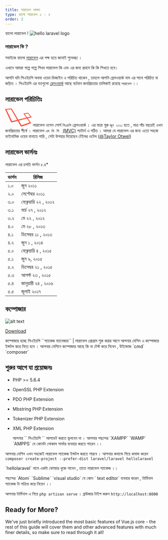 ```yaml
---
title: লারাভেল আড্ডা
type: হ্যালো লারাভেল ৫ । ৪
order: 2
---
```

হ্যালো লারাভেল !
![hello laravel logo](https://cloud.githubusercontent.com/assets/17185462/25895266/6eca526a-353c-11e7-9992-c5830f18486b.gif)

### লারাভেল কি  ?
 সবাইকে হ্যালো  [লারাভেল](https://laravel.com/) এর পক্ষ হতে জানাই শুভেচ্ছা ।

এখানে আমরা গল্পে গল্পে শিখব লারাভেল কি এবং এর জন্য প্রথমে কি কি শিখতে হবে।

আপনি যদি পিএইচপি অথবা ওয়েব ডিজাইন এ পরিচিত থাকেন , তাহলে আপনি ফ্রেমওয়ার্ক নাম এর সাথে পরিচিত বা জড়িত । পিএইচপি এর   যতগুলো [ফ্রেমওয়ার্ক](https://en.wikipedia.org/wiki/Category:PHP_frameworks) আছে বর্তমান জনপ্রিয়তার তালিকাই রয়েছে ``লারাভেল`` ।।


## লারাভেল পরিচিতিঃ
<svg xmlns="http://www.w3.org/2000/svg" width="84.1" height="57.6" viewBox="0 0 84.1 57.6"><path fill="#FB503B" d="M83.8 26.9c-.6-.6-8.3-10.3-9.6-11.9-1.4-1.6-2-1.3-2.9-1.2s-10.6 1.8-11.7 1.9c-1.1.2-1.8.6-1.1 1.6.6.9 7 9.9 8.4 12l-25.5 6.1L21.2 1.5c-.8-1.2-1-1.6-2.8-1.5C16.6.1 2.5 1.3 1.5 1.3c-1 .1-2.1.5-1.1 2.9S17.4 41 17.8 42c.4 1 1.6 2.6 4.3 2 2.8-.7 12.4-3.2 17.7-4.6 2.8 5 8.4 15.2 9.5 16.7 1.4 2 2.4 1.6 4.5 1 1.7-.5 26.2-9.3 27.3-9.8 1.1-.5 1.8-.8 1-1.9-.6-.8-7-9.5-10.4-14 2.3-.6 10.6-2.8 11.5-3.1 1-.3 1.2-.8.6-1.4zm-46.3 9.5c-.3.1-14.6 3.5-15.3 3.7-.8.2-.8.1-.8-.2-.2-.3-17-35.1-17.3-35.5-.2-.4-.2-.8 0-.8S17.6 2.4 18 2.4c.5 0 .4.1.6.4 0 0 18.7 32.3 19 32.8.4.5.2.7-.1.8zm40.2 7.5c.2.4.5.6-.3.8-.7.3-24.1 8.2-24.6 8.4-.5.2-.8.3-1.4-.6s-8.2-14-8.2-14L68.1 32c.6-.2.8-.3 1.2.3.4.7 8.2 11.3 8.4 11.6zm1.6-17.6c-.6.1-9.7 2.4-9.7 2.4l-7.5-10.2c-.2-.3-.4-.6.1-.7.5-.1 9-1.6 9.4-1.7.4-.1.7-.2 1.2.5.5.6 6.9 8.8 7.2 9.1.3.3-.1.5-.7.6z"></path></svg>
 লারাভেল ওপেন সোর্স ``পিএচপি`` ফ্রেমওয়ার্ক  । এর যাত্রা শুরু ``জুন ২০১১`` হতে , মাত্র পাঁচ বছরেই এখন জনপ্রিয়তার শীর্ষে । লারাভেল ``এম ভি সি ``  [(MVC)]()  প্যাটার্ন  এ  গঠিত । আমরা যে  লারাভেল এর  জন্য  এতো সহজে ডাইনামিক ওয়েব বানাতে পারি , সেটা উপহার দিয়েছেন   টেইলর ওটেল ([@Taylor Otwel](https://medium.com/@taylorotwell))

##  লারাভেল ভার্সনঃ
 লারাভেল এর চলতি ভার্সন ৫.৪*

 | ভার্সন  | রিলিজ
|---|---|
| ১.০  | জুন ২০১১  |
| ২.০  | সেপ্টেম্বর ২০১১ |  
| ৩.০  |  ফেব্রুয়ারি ২২ , ২০১২  |  
| ৩.১  |  মার্চ ২৭ , ২০১২ |  
| ৩.২  | মে ২২ , ২০১২  |
| ৪.০ | মে ২৮ , ২০১৩  |
|৪.১  | ডিসেম্বর ১১ , ২০১৩  |
| ৪.২ | জুন ১ , ২০১৪  |
| ৫.০  | ফেব্রুয়ারি ৪ , ২০১৫   |
| ৫.১  |  জুন ৯, ২০১৫ |
|৫.২ |  ডিসেম্বর ২১ , ২০১৫ |
| ৫.৩|  আগস্ট ২৩ , ২০১৫ |
| ৫.৪|  জানুয়ারী ২৪ , ২০১৬ |
| ৫.৫|  জুলাই ২০১৭  |

## কম্পোজার
![alt text](https://getcomposer.org/img/logo-composer-transparent2.png "Composer")
<div id="downloads">
<a class="button" href="https://getcomposer.org/download/">Download</a>

</div>

<p class="tip">কম্পোজার হচ্ছে পিএইচপি  ``প্যাকেজ ম্যানেজার`` |  লারাভেল প্রোগ্রাম শুরু করার  আগে আপনার মেশিন এ কম্পোজার ইন্সটল করে নিতে হবে । আপনার মেশিনে কম্পোজার আছে কি না টেস্ট করে নিবেন , উইন্ডোজ   `cmd` `composer` </p>



## শুরুর আগে যা প্রয়োজনঃ

* PHP >= 5.6.4
* OpenSSL PHP Extension
* PDO PHP Extension
* Mbstring PHP Extension
* Tokenizer PHP Extension
* XML PHP Extension

   <p class="tip"> আপনার `` পিএইচপি `` আপডেট করতে ভুলবেন না । আপনার পছন্দের `XAMPP` `WAMP` `AMPPS`  যে কোনটা লোকাল  সার্ভার  ব্যবহার করতে পারেন ।। </p>

আপনার মেশিন এখন সহজেই  লারাভেল প্যাকেজ ইন্সটল করতে পারবে । আপনার কমান্ডে গিয়ে কমান্ড করেন `composer create-project --prefer-dist laravel/laravel hellolaravel`

 <p class="tip">`hellolaravel` নামে একটা ফোল্ডার খুজে পাবেন , তাতে লারাভেল প্যাকেজ ।। </p>

 <p class="tip">   পছন্দের `Atom` `Sublime` `visual studio`   যে কোন  ` text editor`  ব্যবহার করেন , টার্মিনাল প্যাকেজ টা সক্রিয় করে নিয়েন ।। </p>

আপনার টার্মিনাল এ গিয়ে     `php artisan serve` ।  ব্রাউজার টাইপ করুন `http://localhost:8000`


## Ready for More?

We've just briefly introduced the most basic features of Vue.js core - the rest of this guide will cover them and other advanced features with much finer details, so make sure to read through it all!
